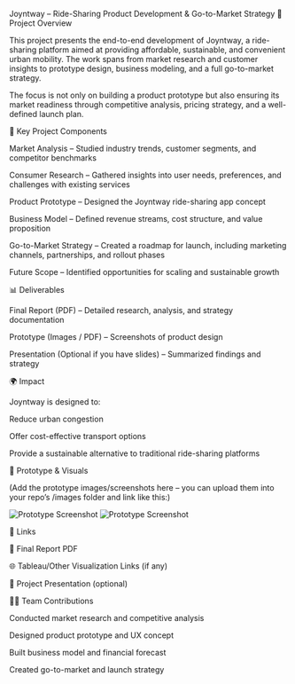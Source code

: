 Joyntway – Ride-Sharing Product Development & Go-to-Market Strategy
📌 Project Overview

This project presents the end-to-end development of Joyntway, a ride-sharing platform aimed at providing affordable, sustainable, and convenient urban mobility. The work spans from market research and customer insights to prototype design, business modeling, and a full go-to-market strategy.

The focus is not only on building a product prototype but also ensuring its market readiness through competitive analysis, pricing strategy, and a well-defined launch plan.

🚀 Key Project Components

Market Analysis – Studied industry trends, customer segments, and competitor benchmarks

Consumer Research – Gathered insights into user needs, preferences, and challenges with existing services

Product Prototype – Designed the Joyntway ride-sharing app concept

Business Model – Defined revenue streams, cost structure, and value proposition

Go-to-Market Strategy – Created a roadmap for launch, including marketing channels, partnerships, and rollout phases

Future Scope – Identified opportunities for scaling and sustainable growth

📊 Deliverables

Final Report (PDF) – Detailed research, analysis, and strategy documentation

Prototype (Images / PDF) – Screenshots of product design

Presentation (Optional if you have slides) – Summarized findings and strategy

🌍 Impact

Joyntway is designed to:

Reduce urban congestion

Offer cost-effective transport options

Provide a sustainable alternative to traditional ride-sharing platforms

📸 Prototype & Visuals

(Add the prototype images/screenshots here – you can upload them into your repo’s /images folder and link like this:)

![Prototype Screenshot](images/prototype1.png)
![Prototype Screenshot](images/prototype2.png)

🔗 Links

📄 Final Report PDF

🌐 Tableau/Other Visualization Links (if any)

🎯 Project Presentation (optional)

👩‍💻 Team Contributions

Conducted market research and competitive analysis

Designed product prototype and UX concept

Built business model and financial forecast

Created go-to-market and launch strategy
